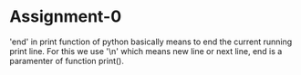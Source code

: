 # Assignment-0
'end' in print function of python basically means to end the current running print line. For this we use '\n' which means new line or next line, end is a paramenter of function print().

